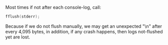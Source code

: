 
Most times if not after each console-log, call:
```cpp
fflush(stderr);
```

Because if we do not flush manually, we may get an unexpected "\n" after every 4,095 bytes,
in addition, if any crash happens, then logs not-flushed yet are lost.
